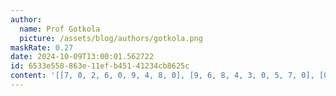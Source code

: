 ```yaml
---
author:
  name: Prof Gotkola
  picture: /assets/blog/authors/gotkola.png
maskRate: 0.27
date: 2024-10-09T13:00:01.562722
id: 6533e558-863e-11ef-b451-41234cb8625c
content: '[[7, 0, 2, 6, 0, 9, 4, 8, 0], [9, 6, 8, 4, 3, 0, 5, 7, 0], [0, 3, 4, 2, 8, 7, 9, 0, 0], [2, 9, 0, 8, 1, 4, 6, 3, 7], [6, 8, 3, 7, 0, 5, 1, 4, 9], [0, 0, 1, 0, 9, 6, 2, 5, 8], [0, 0, 7, 5, 6, 8, 0, 9, 4], [3, 4, 9, 0, 0, 2, 8, 6, 5], [8, 5, 6, 0, 4, 3, 7, 0, 0]]'
---
```

